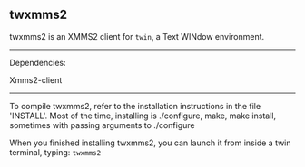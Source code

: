 twxmms2
-------

twxmms2 is an XMMS2 client for `twin`, a Text WINdow environment.

-------
Dependencies:

Xmms2-client

-------

To compile twxmms2, refer to the installation instructions in the file 'INSTALL'.
Most of the time, installing is ./configure, make, make install,
sometimes with passing arguments to ./configure

When you finished installing twxmms2, you can launch it from inside a twin terminal, typing:
`twxmms2`

